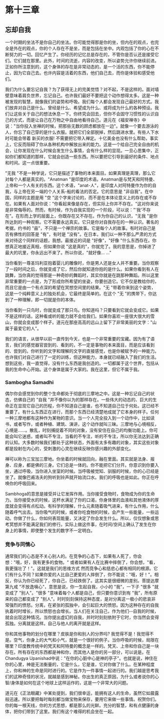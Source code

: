 # 第十三章

## 忘却自我

一个时期的坐法不是你自己的坐法。你可能觉得那是你的坐，但内在的观点，也完全是外在的观点，你的个人存在不是坐，而是包括在坐中。内观包括了你的心在不断努力的一切。回忆产生了。你经历的记忆总是存在的，不管你是否认还是接受它们。它们就在那里。此外，时间的流逝，内容的改变，所以姿势允许你继续前进。正如你所注意到的，这个身体的存在是非常动态的，是一个活的东西，你不能停止，因为它自己去。也许内容是活着的东西，他们自己去，而你是体验和感受他们。

我们为什么要忘记自我？为了获得无上的完美觉悟？对不起，不是这样的。面对墙壁意味着肩负世界，忘记自己。也许我们最好不要把这个动作想得太多。这是一种被发现的智慧，就像我们的姿势和呼吸。我们每个人都会发现自己最好的方式。我们放弃对自己是什么、曾经是什么、希望成为什么、或将成为什么的各种预设。我们让这些关于自己的想法休息一下。你终究会回去，但你不会固守习惯性的认识自己的方式，而是让自己在万物之中自由地看待自己。道元在《福安禅寺》中说："当你投入坐禅的时候，把那些无数的顾虑都放在一边"。就像一个要去游泳的人，你忘了自己穿的是什么衣服。就把它们全部脱掉，然后跳进水里。有些人下水时可能会带着 新买的衣服! 不需要把它带入禅定。十亿美金也没有什么帮助，事实上，它反而阻碍了你从各种机构中解放出来的能力。这是一个给自己完全自由的机会，让你发现在什么时候会发生什么事情，会有什么样的显现。一旦心思集中，正如你们都知道的那样，它就会创造一些东西。所以要把它引导到最好的条件、地点和时间。这一点很重要。

"无我 "不是一种学说，它只是描述了事物的本来面目。如果真理是真理，那么它对每个人都是真实的。"Anatman "是印度的术语。Anatman是与梵天和阿特曼、上帝和一个人有关的东西。这个术语，"anat-人"，是印度人对阿特曼作为你的自我，与上帝在另一端的个人关系-船的看法的否定。它的意思是 "非自我"。在中国，同样的主题是用 "空 "这个字来讨论的，而不是在本体论意义上的存在或不存在。如果有人面对你说："你看起来像是存在，但实际上你并不存在。"这对你来说是非常侮辱的。然而，有时候，作为自我实现的一个阶段，可以说："'我'不存在"。在形而上学的层面上，你既存在又不存在。作为你自己的认识，"无我 "是你所达到的一种观察。它不需要永远真实。它只是你对自我存在的一种认识。著名的考据，约书的 "亩"，不只是一个禅宗的故事。它是每个人的故事。有时对自己是否有佛性的回答是 "有"，有时是 "没有"。在日本，我们以一种不那么严肃的方式来对待这个同样的话题，我想。最接近的词是 "好像"，"好像 "什么东西存在。你想真正地接近真相，但如果你说 "这是真的"，你就完了。我的意思是，你掉进了最大的坑里，你永远出不来了。所以你说，"就好像... ..."

当你看到一尊圣玛利亚抱着婴儿的雕像时，你是男人还是女人并不重要。当你观察了一段时间之后，你就变成了它，然后你就知道你抱的是什么。如果你看到有人在跳舞，当你真的觉得那是一种奇妙的舞蹈时，其实你就是在跳那种舞蹈。所以这里非常重要的一点是，为了形成你所希望的坐姿，你要创造它。它不仅是教给你的，而且它是由一个有点深的希望在冥想空间里的结果。"无 "带着你来到这个姿势，这是一个纯粹意义上的独处机会，它最终是简单的。在这个 "无 "的携带下，你达到了一种理解，即一切就是你的本体。

当你看到一只鸟时，你就变成了那只鸟。你知道吗？只要看到它就会变成它。如果不是这样的话，这种看或听的能力就不会给我们。如果你喜欢一座很大很大的雪山，你就会变成那个样子。道元在那座高高的远山上留下了非常美丽的文字："山属于最爱它的人"。

我们的语言，从很早以前一直传到今天，也是一个非常重要的宝藏。因为有了语言，我们的感觉器官尝到的、看到的，不一定是事物的本来面目，而是应该看到的、尝到的。你听到的文字和理解的文字的直接感觉，也是你被赋予的一种能力。也许我们对自己进行了一定的训练，但这种能力，本身就已经融入了我们的生活。想到这些，我一直觉得，没有什么东西是我创造的。一切都属于这个世界，包括从我的生命中心开始。这个身体是属于大家的。我在这里，但它不属于我。

### Sambogha Samadhi
偶尔你会感觉到你的整个生命都处于彻底的三摩地之中。这是一种忘记自己的状态，仿佛自己的 "自我 "并不像你以为的那样存在。一些伟大的动态的、巨大的生命正在显现它自己的历程，你不知道自己是谁，也不知道自己位于何处。这已经不重要了。有什么东西正在进行，而那个东西已经清楚地成就了它本身的样子。任何一种三摩地都有这种作为某物的意识。当一个人完全投入到一个动作中，比如读书，或者写作，或者种植、建筑、演讲，这个动作就叫三昧。三摩地与心境相反，心境是......。散乱，时刻捕捉着不同的对象，没有安住在自己的均衡功能上。你可能会叫它迷惑，或者叫不专注，当看的不专注，听的不专注，所以你无法达到正确的认知。大多数时候我们都处于这种状态，外面有太多有趣的对象，其实这些对象都是投射在内心的，受刺激的心灵在继续反映你感兴趣的外部变化。

禅可以称为三宝加三摩地。你坐着的时候就回向，融在里面。其实就是法身、报身、应身，都是佛的三身。它们总是一体的。你不能把它们分开。你意识到你要入坐，通过呼吸，当你进入坐室的时候。当呼吸被觉知、驯服的时候，你的心已经是坐了。就像巴甫洛夫的狗听到铃声就开始流口水。我们的呼吸也是如此。你正在呼唤你的呼吸回来。

Sambhoga的意思是接受并让它发挥作用。当你接受食物时，食物成为你的生命力。当你接受水的时候，这杯水满足了你的口渴，你身体里的血液和其他液体的厚度就会变得有点松动。有科学的理解，什么元素随着吸气进来，有什么作用，什么随着呼气出去。当你吸气的时候，或者你吃食物的时候，会产生一些能量，一些运动。你做了什么，你如何表现能量，又决定了你会发生什么。所以，仅仅想象或思考冥想并不能满足我们的修行。实际上做这件事，在时间/空间上确认了发生在你身上的事情，即使整个发生的数字不一定明白。

### 竞争与同情心

通常我们的心态是不关心别人的。在竞争的心态下，如果有人死了，你会想："哦，好，我有更多的食物。" 或者如果有人在比赛中摔倒了，你会想，"看，我更强壮了！"。这就是我们的思维方式 然而竞争心和慈悲心都有相同的根源。它们有什么不同？如果你爱的人比自己更爱的人摔倒了，你不能说："哦，好！"。相反，你认为你已经死了，你自己，已经跌倒了。这其实是很细微的差别。菩提达摩第九戒 "不放逸嗔心"，意思是说，你一生起自我，小小的 "我"，一下子 "很多 "就变成了 "别人"。"很多 "意味着每个人都是自己，但只要你意识到有 "我"，所有原来的自己都变成了 "别人"。时时刻刻保持这种态度，是对分离这一极小的悲哀非常强烈的愤怒。分离，在紧张的孤独中，会引起巨大的愤怒。因为这种存在的自我执着时时增长，所以愤怒也会增长。当人们在关注自己，作为他们--自我的时候，就会出现这种情况。当你提出虚幻的自我，并时时刻刻依附于它时，你当然会变得孤独。分离就是这样。自己与他人的离开就是这样。

你和其他事物的划分在哪里？皮肤是你和别人的分界吗? 我觉得不是！我觉得不是。空气，你身上的大气和小气，就是一个很好的例子。当你呼吸的时候，局限在哪里？印度教传统中的梵天和阿特曼的概念是一样的。梵天、上帝和你自己是一块存在。所有存在的东西都是神和你，而其他人是你的另一部分，可以说是。在Chandugya Upanishad中说："在你的心脏中心是神的亭子"。也就是说，神住在你的心里，神是无法衡量的，它是什么，它是谁，它对你做了什么。在某种程度上，你和神的生命是同时进行的。它是作为一件事情一起进行的。我们越是思考我们的这种奇怪的状况，就越是感到神秘。你出生的真正原因，为什么或者说你的心智/身体是如何在这个地球上这样运作的，这是一个非常大的问题。

道元在《正法眼藏》中某处提到，我们很幸运，能拥有这人的生命，虽然它如晨露般迅速。所以要把每时每刻都当做宝物来保存，要用它来做一些事情。祝贺你们。你的每一根天线，你的方式思想，都是那么的光鲜。充分的智慧，和有点健康的身体，把你们带到了这里。我们有这个难得的机会坐在一起。